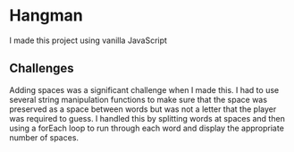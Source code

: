 # Hangman
I made this project using vanilla JavaScript

## Challenges
Adding spaces was a significant challenge when I made this. I had to use several string manipulation functions to make sure that the space was preserved as a space between words but was not a letter that the player was required to guess. I handled this by splitting words at spaces and then using a forEach loop to run through each word and display the appropriate number of spaces.
